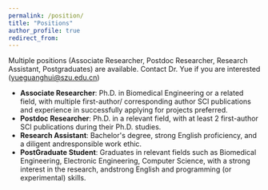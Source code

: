 ```yaml
---
permalink: /position/
title: "Positions"
author_profile: true
redirect_from: 
---
```

Multiple positions (Associate Researcher, Postdoc Researcher, Research Assistant, Postgraduates) are available. Contact Dr. Yue if you are interested ([yueguanghui@szu.edu.cn](yueguanghui@szu.edu.cn))
- **Associate Researcher**: Ph.D. in Biomedical Engineering or a related field, with multiple first-author/ corresponding author SCl publications and experience in successfully applying for projects preferred.
- **Postdoc Researcher**: Ph.D. in a relevant field, with at least 2 first-author SCl publications during their Ph.D. studies.
- **Research Assistant**: Bachelor's degree, strong English proficiency, and a diligent andresponsible work ethic.
- **PostGraduate Student**: Graduates in relevant fields such as Biomedical Engineering, Electronic Engineering, Computer Science, with a strong interest in the research, andstrong English and programming (or experimental) skills.



